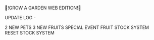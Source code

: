 🌴!GROW A GARDEN WEB EDITION!🌴

UPDATE LOG -

2 NEW PETS
3 NEW FRUITS 
SPECIAL EVENT FRUIT
STOCK SYSTEM
RESET STOCK SYSTEM
